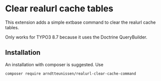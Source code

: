 # Clear realurl cache tables

This extension adds a simple extbase command to clear the realurl cache tables.

Only works for TYPO3 8.7 because it uses the Doctrine QueryBuilder.

## Installation
An installation with composer is suggested. Use 

`composer require arndtteunissen/realurl-clear-cache-command`
